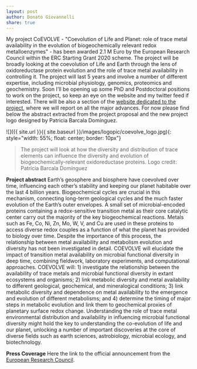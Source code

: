 ```yaml
---
layout: post
author: Donato Giovannelli
share: true
---
```


My project CoEVOLVE - "Coevolution of Life and Planet: role of trace metal availability in the evolution of biogeochemically relevant redox metalloenzymes" - has been awarded 2.1 M Euro by the European Research Council within the ERC Starting Grant 2020 scheme. The project will be broadly looking at the coevolution of Life and Earth through the lens of oxidoreductase protein evolution and the role of trace metal availability in controlling it. The project will last 5 years and involve a number of different expertise, including microbial physiology, genomics, proteomics and geochemistry.
Soon I'll be opening up some PhD and Postdoctoral positions to work on the project, so keep an eye on the website and my twitter feed if interested. There will be also a section of the [website dedicated to the project](erccoevolve), where we will report on all the major advances.
For now please find below the abstract extracted from the project proposal and the new project logo designed by Patricia Barcala Domínguez.

![]({{ site.url }}{{ site.baseurl }}/images/logopic/coevolve_logo.jpg){: style="width: 55%; float: center; border: 10px"}

> The project will look at how the diversity and distribution of trace elements can influence the diversity and evolution of biogeochemically-relevant oxidoreductase proteins. Logo credit: Patricia Barcala Domínguez

**Project abstract**
Earth’s geosphere and biosphere have coevolved over time, influencing each other’s stability and keeping our planet habitable over the last 4 billion years. Biogeochemical cycles are crucial in this mechanism, connecting long-term geological cycles and the much faster evolution of the Earth’s outer envelopes. A small set of microbial-encoded proteins containing a redox-sensitive transition metal as their core catalytic center carry out the majority of the key biogeochemical reactions. Metals such as Fe, Co, Ni, Zn, Mo, W, V, and Cu are used in these proteins to access diverse redox couples as a function of what the planet has provided to biology over time. Despite the importance of this process, the relationship between metal availability and metabolism evolution and diversity has not been investigated in detail. COEVOLVE will elucidate the impact of transition metal availability on microbial functional diversity in deep time, combining fieldwork, laboratory experiments, and computational approaches. COEVOLVE will: 1) investigate the relationship between the availability of trace metals and microbial functional diversity in extant ecosystems and organisms; 2) link metabolic diversity and metal availability to different geological, geochemical, and mineralogical conditions; 3) link metabolic diversity and dependence on metal availability to the emergence and evolution of different metabolisms; and 4) determine the timing of major steps in metabolic evolution and link them to geochemical proxies of planetary surface redox change. Understanding the role of trace metal environmental distribution and availability in influencing microbial functional diversity might hold the key to understanding the co-evolution of life and our planet, unlocking a number of important discoveries at the core of diverse fields such as earth sciences, astrobiology, microbial ecology, and biotechnology.

**Press Coverage**
Here the link to the official announcement from the [European Research Council](https://erc.europa.eu/news/StG-recipients-2020).

